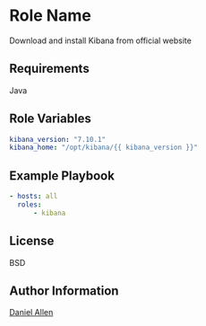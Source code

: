Role Name
=========

Download and install Kibana from official website

Requirements
------------

Java

Role Variables
--------------
```yaml
kibana_version: "7.10.1"
kibana_home: "/opt/kibana/{{ kibana_version }}"
```

Example Playbook
----------------

```yaml
- hosts: all
  roles:
      - kibana
```

License
-------

BSD

Author Information
------------------

[Daniel Allen](https://github.com/a118n)
